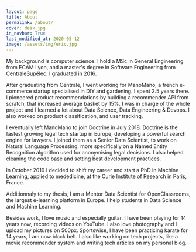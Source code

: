 ```yaml
---
layout: page
title: About
permalink: /about/
cover: desk.jpg
in_navbar: True
last_modified_at: 2020-05-12
image: /assets/img/eric.jpg
---
```


My background is computer science. I hold a MSc in General
Engineering from ECAM Lyon, and a master's degree in Software Engineering
from CentraleSupélec. I graduated in 2016.

After graduating from Centrale, I went working for ManoMano, a french
e-commerce startup specialised in DIY and gardening. I spent 2.5 years there.
I pioneered product recommendations by building a recommender API from scratch,
that increased average basket by 15%. I was in charge of the whole project
and I learned a lot about Data Science, Data Engineering & Devops.
I also worked on product classification, and user tracking.

I eventually left ManoMano to join Doctrine in July 2018.
Doctrine is the fastest growing legal tech startup in Europe, developing a
powerful search engine for lawyers. I joined them as a Senior Data Scientist,
to work on Natural Language Processing, more specifically on a Named Entity
Recognition algorithm used for anonymising legal decisions. I also helped
cleaning the code base and setting best development practices.

In October 2019 I decided to shift my career and start a PhD in Machine
Learning, applied to mededicine, at the Curie Institute of Research in
Paris, France.

Additionnaly to my thesis, I am a Mentor Data Scientist for OpenClassrooms,
the largest e-learning platform in Europe. I help students in Data Science and
Machine Learning.

Besides work, I love music and especially guitar. I have been playing
for 14 years now, recording videos on YouTube. I also love photography
and I upload my pictures on 500px. Sportswise, I have been practicing
karate for 14 years, I am now black belt. I also like working on tech
projects, like a movie recommender system and writing tech articles
on my personal blog.
